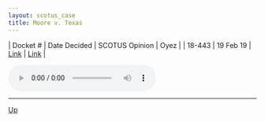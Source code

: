 ```yaml
---
layout: scotus_case
title: Moore v. Texas
---
```


| Docket # | Date Decided | SCOTUS Opinion | Oyez |
| 18-443 | 19 Feb 19 | [Link](https://www.supremecourt.gov/opinions/18pdf/586us2r11_9o6b.pdf) | [Link](https://www.oyez.org/cases/2018/18-443) |

<audio controls>
   <source src='./resources/18-443.mp3' type='audio/mpeg'>
</audio>

<object data='./resources/18-443.pdf' type='application/pdf'></object>

---

[Up](./README.md)